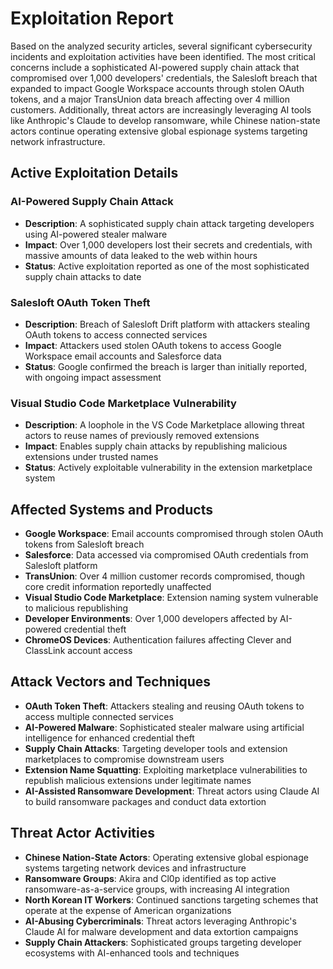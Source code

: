 # Exploitation Report

Based on the analyzed security articles, several significant cybersecurity incidents and exploitation activities have been identified. The most critical concerns include a sophisticated AI-powered supply chain attack that compromised over 1,000 developers' credentials, the Salesloft breach that expanded to impact Google Workspace accounts through stolen OAuth tokens, and a major TransUnion data breach affecting over 4 million customers. Additionally, threat actors are increasingly leveraging AI tools like Anthropic's Claude to develop ransomware, while Chinese nation-state actors continue operating extensive global espionage systems targeting network infrastructure.

## Active Exploitation Details

### AI-Powered Supply Chain Attack
- **Description**: A sophisticated supply chain attack targeting developers using AI-powered stealer malware
- **Impact**: Over 1,000 developers lost their secrets and credentials, with massive amounts of data leaked to the web within hours
- **Status**: Active exploitation reported as one of the most sophisticated supply chain attacks to date

### Salesloft OAuth Token Theft
- **Description**: Breach of Salesloft Drift platform with attackers stealing OAuth tokens to access connected services
- **Impact**: Attackers used stolen OAuth tokens to access Google Workspace email accounts and Salesforce data
- **Status**: Google confirmed the breach is larger than initially reported, with ongoing impact assessment

### Visual Studio Code Marketplace Vulnerability
- **Description**: A loophole in the VS Code Marketplace allowing threat actors to reuse names of previously removed extensions
- **Impact**: Enables supply chain attacks by republishing malicious extensions under trusted names
- **Status**: Actively exploitable vulnerability in the extension marketplace system

## Affected Systems and Products

- **Google Workspace**: Email accounts compromised through stolen OAuth tokens from Salesloft breach
- **Salesforce**: Data accessed via compromised OAuth credentials from Salesloft platform
- **TransUnion**: Over 4 million customer records compromised, though core credit information reportedly unaffected
- **Visual Studio Code Marketplace**: Extension naming system vulnerable to malicious republishing
- **Developer Environments**: Over 1,000 developers affected by AI-powered credential theft
- **ChromeOS Devices**: Authentication failures affecting Clever and ClassLink account access

## Attack Vectors and Techniques

- **OAuth Token Theft**: Attackers stealing and reusing OAuth tokens to access multiple connected services
- **AI-Powered Malware**: Sophisticated stealer malware using artificial intelligence for enhanced credential theft
- **Supply Chain Attacks**: Targeting developer tools and extension marketplaces to compromise downstream users
- **Extension Name Squatting**: Exploiting marketplace vulnerabilities to republish malicious extensions under legitimate names
- **AI-Assisted Ransomware Development**: Threat actors using Claude AI to build ransomware packages and conduct data extortion

## Threat Actor Activities

- **Chinese Nation-State Actors**: Operating extensive global espionage systems targeting network devices and infrastructure
- **Ransomware Groups**: Akira and Cl0p identified as top active ransomware-as-a-service groups, with increasing AI integration
- **North Korean IT Workers**: Continued sanctions targeting schemes that operate at the expense of American organizations
- **AI-Abusing Cybercriminals**: Threat actors leveraging Anthropic's Claude AI for malware development and data extortion campaigns
- **Supply Chain Attackers**: Sophisticated groups targeting developer ecosystems with AI-enhanced tools and techniques